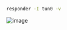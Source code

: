 ```bash
responder -I tun0 -v
```
![image](https://github.com/user-attachments/assets/0588a554-43ce-4a5e-8266-cb9c06fa2f7e)
